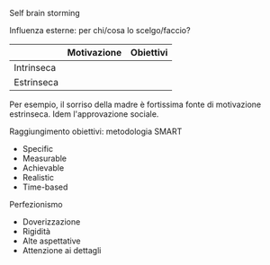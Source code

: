 Self brain storming

Influenza esterne: per chi/cosa lo scelgo/faccio?


|            | Motivazione | Obiettivi |
| ---------- | ----------- | --------- |
| Intrinseca |             |           |
| Estrinseca |             |           |
Per esempio, il sorriso della madre è fortissima fonte di motivazione estrinseca. Idem l'approvazione sociale.

Raggiungimento obiettivi: metodologia SMART
- Specific
- Measurable
- Achievable
- Realistic
- Time-based


Perfezionismo
- Doverizzazione
- Rigidità
- Alte aspettative
- Attenzione ai dettagli